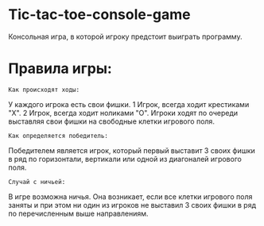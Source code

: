 # Tic-tac-toe-console-game
Консольная игра, в которой игроку предстоит выиграть программу.

# Правила игры:

    Как происходят ходы:
У каждого игрока есть свои фишки.
1 Игрок, всегда ходит крестиками "X".
2 Игрок, всегда ходит ноликами "O".
Игроки ходят по очереди выставляя свои фишки на свободные клетки игрового поля.

    Как определяется победитель:
Победителем является игрок, который первый выставит 3 своих фишки в ряд по
горизонтали, вертикали или одной из диагоналей игрового поля.

    Случай с ничьей:
В игре возможна ничья. Она возникает, если все клетки игрового поля заняты
и при этом ни один из игроков не выставил 3 своих фишки в ряд по перечисленным выше направлениям.
